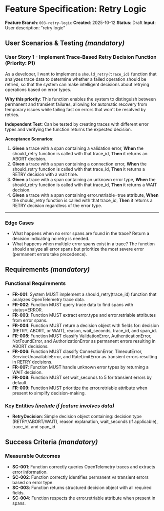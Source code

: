 # Feature Specification: Retry Logic

**Feature Branch**: `003-retry-logic`
**Created**: 2025-10-12
**Status**: Draft
**Input**: User description: "retry logic"

## User Scenarios & Testing *(mandatory)*

### User Story 1 - Implement Trace-Based Retry Decision Function (Priority: P1)

As a developer, I want to implement a `should_retry(trace_id)` function that analyzes trace data to determine whether a failed operation should be retried, so that the system can make intelligent decisions about retrying operations based on error types.

**Why this priority**: This function enables the system to distinguish between permanent and transient failures, allowing for automatic recovery from temporary issues while failing fast on errors that won't be resolved by retries.

**Independent Test**: Can be tested by creating traces with different error types and verifying the function returns the expected decision.

**Acceptance Scenarios**:

1. **Given** a trace with a span containing a validation error, **When** the should_retry function is called with that trace_id, **Then** it returns an ABORT decision.
2. **Given** a trace with a span containing a connection error, **When** the should_retry function is called with that trace_id, **Then** it returns a RETRY decision with a wait time.
3. **Given** a trace with a span containing an unknown error type, **When** the should_retry function is called with that trace_id, **Then** it returns a WAIT decision.
4. **Given** a trace with a span containing error.retriable=true attribute, **When** the should_retry function is called with that trace_id, **Then** it returns a RETRY decision regardless of the error type.

---

### Edge Cases

- What happens when no error spans are found in the trace? Return a decision indicating no retry is needed.
- What happens when multiple error spans exist in a trace? The function should analyze all error spans but prioritize the most severe error (permanent errors take precedence).

## Requirements *(mandatory)*

### Functional Requirements

- **FR-001**: System MUST implement a should_retry(trace_id) function that analyzes OpenTelemetry trace data.
- **FR-002**: Function MUST query trace data to find spans with status=ERROR.
- **FR-003**: Function MUST extract error.type and error.retriable attributes from error spans.
- **FR-004**: Function MUST return a decision object with fields for: decision (RETRY, ABORT, or WAIT), reason, wait_seconds, trace_id, and span_id.
- **FR-005**: Function MUST classify ValidationError, AuthenticationError, NotFoundError, and AuthorizationError as permanent errors resulting in ABORT decisions.
- **FR-006**: Function MUST classify ConnectionError, TimeoutError, ServiceUnavailableError, and RateLimitError as transient errors resulting in RETRY decisions.
- **FR-007**: Function MUST handle unknown error types by returning a WAIT decision.
- **FR-008**: Function MUST set wait_seconds to 5 for transient errors by default.
- **FR-009**: Function MUST prioritize the error.retriable attribute when present to simplify decision-making.

### Key Entities *(include if feature involves data)*

- **RetryDecision**: Simple decision object containing: decision type (RETRY/ABORT/WAIT), reason explanation, wait_seconds (if applicable), trace_id, and span_id.

## Success Criteria *(mandatory)*

### Measurable Outcomes

- **SC-001**: Function correctly queries OpenTelemetry traces and extracts error information.
- **SC-002**: Function correctly identifies permanent vs transient errors based on error type.
- **SC-003**: Function returns structured decision object with all required fields.
- **SC-004**: Function respects the error.retriable attribute when present in spans.